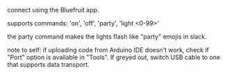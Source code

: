 connect using the Bluefruit app.

supports commands: 'on', 'off', 'party', 'light <0-99>'

the party command makes the lights flash like "party" emojis in slack.

note to self: if uploading code from Arduino IDE doesn't work, check if "Port" option is available in "Tools". If greyed out, switch USB cable to one that supports data transport.
